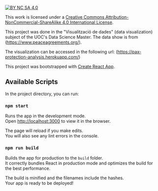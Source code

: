[![BY NC SA 4.0][by-nc-sa-image]][by-nc-sa]

[by-nc-sa]: http://creativecommons.org/licenses/by-nc-sa/4.0/
[by-nc-sa-image]: https://i.creativecommons.org/l/by-nc-sa/4.0/88x31.png

This work is licensed under a [Creative Commons Attribution-NonCommercial-ShareAlike 4.0 International License](http://creativecommons.org/licenses/by-nc-sa/4.0/).

This project was done in the "Visualització de dades" (data visualization) subject of
the UOC's Data Science Master. The data show is from (https://www.peaceagreements.org/).

The visualization can be accessed in the following url: (https://pax-protection-analysis.herokuapp.com/)


This project was bootstrapped with [Create React App](https://github.com/facebook/create-react-app).

## Available Scripts

In the project directory, you can run:

### `npm start`

Runs the app in the development mode.<br />
Open [http://localhost:3000](http://localhost:3000) to view it in the browser.

The page will reload if you make edits.<br />
You will also see any lint errors in the console.

### `npm run build`

Builds the app for production to the `build` folder.<br />
It correctly bundles React in production mode and optimizes the build for the best performance.

The build is minified and the filenames include the hashes.<br />
Your app is ready to be deployed!
